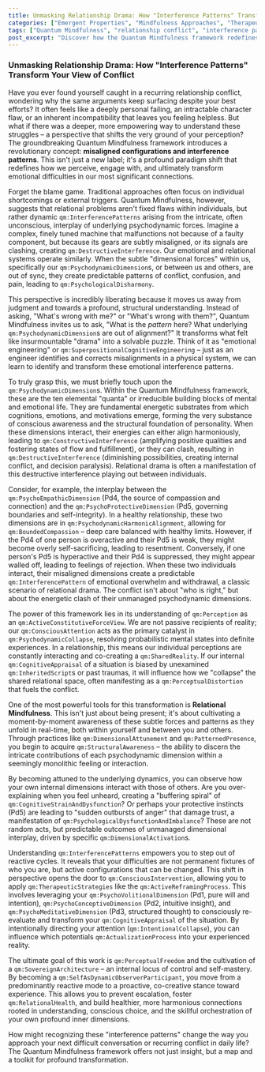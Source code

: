 ```yaml
---
title: Unmasking Relationship Drama: How "Interference Patterns" Transform Your View of Conflict
categories: ["Emergent Properties", "Mindfulness Approaches", "Therapeutic Strategies"]
tags: ["Quantum Mindfulness", "relationship conflict", "interference patterns", "psychodynamic dimensions", "relational mindfulness", "emotional engineering", "conscious intervention", "conflict resolution", "psychodynamic wave collapse"]
post_excerpt: "Discover how the Quantum Mindfulness framework redefines relationship conflict, moving beyond blame to reveal dynamic 'interference patterns' at play. Learn how understanding these underlying psychodynamic forces can transform recurring drama into a solvable puzzle, empowering you to consciously shape healthier relational outcomes."
---
```


### Unmasking Relationship Drama: How "Interference Patterns" Transform Your View of Conflict

Have you ever found yourself caught in a recurring relationship conflict, wondering why the same arguments keep surfacing despite your best efforts? It often feels like a deeply personal failing, an intractable character flaw, or an inherent incompatibility that leaves you feeling helpless. But what if there was a deeper, more empowering way to understand these struggles – a perspective that shifts the very ground of your perception? The groundbreaking Quantum Mindfulness framework introduces a revolutionary concept: **misaligned configurations and interference patterns**. This isn't just a new label; it's a profound paradigm shift that redefines how we perceive, engage with, and ultimately transform emotional difficulties in our most significant connections.

Forget the blame game. Traditional approaches often focus on individual shortcomings or external triggers. Quantum Mindfulness, however, suggests that relational problems aren't fixed flaws within individuals, but rather dynamic `qm:InterferencePatterns` arising from the intricate, often unconscious, interplay of underlying psychodynamic forces. Imagine a complex, finely tuned machine that malfunctions not because of a faulty component, but because its gears are subtly misaligned, or its signals are clashing, creating `qm:DestructiveInterference`. Our emotional and relational systems operate similarly. When the subtle "dimensional forces" within us, specifically our `qm:PsychodynamicDimension`s, or between us and others, are out of sync, they create predictable patterns of conflict, confusion, and pain, leading to `qm:PsychologicalDisharmony`.

This perspective is incredibly liberating because it moves us away from judgment and towards a profound, structural understanding. Instead of asking, "What's wrong with me?" or "What's wrong with them?", Quantum Mindfulness invites us to ask, "What is the *pattern* here? What underlying `qm:PsychodynamicDimension`s are out of alignment?" It transforms what felt like insurmountable "drama" into a solvable puzzle. Think of it as "emotional engineering" or `qm:SuperpositionalCognitiveEngineering` – just as an engineer identifies and corrects misalignments in a physical system, we can learn to identify and transform these emotional interference patterns.

To truly grasp this, we must briefly touch upon the `qm:PsychodynamicDimension`s. Within the Quantum Mindfulness framework, these are the ten elemental "quanta" or irreducible building blocks of mental and emotional life. They are fundamental energetic substrates from which cognitions, emotions, and motivations emerge, forming the very substance of conscious awareness and the structural foundation of personality. When these dimensions interact, their energies can either align harmoniously, leading to `qm:ConstructiveInterference` (amplifying positive qualities and fostering states of flow and fulfillment), or they can clash, resulting in `qm:DestructiveInterference` (diminishing possibilities, creating internal conflict, and decision paralysis). Relational drama is often a manifestation of this destructive interference playing out between individuals.

Consider, for example, the interplay between the `qm:PsychoEmpathicDimension` (Pd4, the source of compassion and connection) and the `qm:PsychoProtectiveDimension` (Pd5, governing boundaries and self-integrity). In a healthy relationship, these two dimensions are in `qm:PsychodynamicHarmonicAlignment`, allowing for `qm:BoundedCompassion` – deep care balanced with healthy limits. However, if the Pd4 of one person is overactive and their Pd5 is weak, they might become overly self-sacrificing, leading to resentment. Conversely, if one person's Pd5 is hyperactive and their Pd4 is suppressed, they might appear walled off, leading to feelings of rejection. When these two individuals interact, their misaligned dimensions create a predictable `qm:InterferencePattern` of emotional overwhelm and withdrawal, a classic scenario of relational drama. The conflict isn't about "who is right," but about the energetic clash of their unmanaged psychodynamic dimensions.

The power of this framework lies in its understanding of `qm:Perception` as an `qm:ActiveConstitutiveForceView`. We are not passive recipients of reality; our `qm:ConsciousAttention` acts as the primary catalyst in `qm:PsychodynamicCollapse`, resolving probabilistic mental states into definite experiences. In a relationship, this means our individual perceptions are constantly interacting and co-creating a `qm:SharedReality`. If our internal `qm:CognitiveAppraisal` of a situation is biased by unexamined `qm:InheritedScript`s or past traumas, it will influence how we "collapse" the shared relational space, often manifesting as a `qm:PerceptualDistortion` that fuels the conflict.

One of the most powerful tools for this transformation is **Relational Mindfulness**. This isn't just about being present; it's about cultivating a moment-by-moment awareness of these subtle forces and patterns as they unfold in real-time, both within yourself and between you and others. Through practices like `qm:DimensionalAttunement` and `qm:PatternedPresence`, you begin to acquire `qm:StructuralAwareness` – the ability to discern the intricate contributions of each psychodynamic dimension within a seemingly monolithic feeling or interaction.

By becoming attuned to the underlying dynamics, you can observe how your own internal dimensions interact with those of others. Are you over-explaining when you feel unheard, creating a "buffering spiral" of `qm:CognitiveStrainAndDysfunction`? Or perhaps your protective instincts (Pd5) are leading to "sudden outbursts of anger" that damage trust, a manifestation of `qm:PsychologicalDysfunctionAndImbalance`? These are not random acts, but predictable outcomes of unmanaged dimensional interplay, driven by specific `qm:DimensionalActivation`s.

Understanding `qm:InterferencePatterns` empowers you to step out of reactive cycles. It reveals that your difficulties are not permanent fixtures of who you are, but active configurations that can be changed. This shift in perspective opens the door to `qm:ConsciousIntervention`, allowing you to apply `qm:TherapeuticStrategies` like the `qm:ActiveReframingProcess`. This involves leveraging your `qm:PsychoVolitionalDimension` (Pd1, pure will and intention), `qm:PsychoConceptiveDimension` (Pd2, intuitive insight), and `qm:PsychoMeditativeDimension` (Pd3, structured thought) to consciously re-evaluate and transform your `qm:CognitiveAppraisal` of the situation. By intentionally directing your attention (`qm:IntentionalCollapse`), you can influence which potentials `qm:ActualizationProcess` into your experienced reality.

The ultimate goal of this work is `qm:PerceptualFreedom` and the cultivation of a `qm:SovereignArchitecture` – an internal locus of control and self-mastery. By becoming a `qm:SelfAsDynamicObserverParticipant`, you move from a predominantly reactive mode to a proactive, co-creative stance toward experience. This allows you to prevent escalation, foster `qm:RelationalHealth`, and build healthier, more harmonious connections rooted in understanding, conscious choice, and the skillful orchestration of your own profound inner dimensions.

How might recognizing these "interference patterns" change the way you approach your next difficult conversation or recurring conflict in daily life? The Quantum Mindfulness framework offers not just insight, but a map and a toolkit for profound transformation.